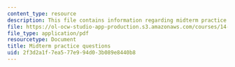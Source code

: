 ```yaml
---
content_type: resource
description: This file contains information regarding midterm practice questions.
file: https://ol-ocw-studio-app-production.s3.amazonaws.com/courses/14-05-intermediate-macroeconomics-spring-2013/2f3d2a1f7ea577e994d03b089e8440b8_MIT14_05S13_practquestion.pdf
file_type: application/pdf
resourcetype: Document
title: Midterm practice questions
uid: 2f3d2a1f-7ea5-77e9-94d0-3b089e8440b8
---
```

